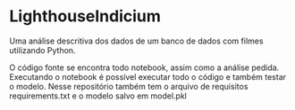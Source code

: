 # LighthouseIndicium
Uma análise descritiva dos dados de um banco de dados com filmes utilizando Python.

O código fonte se encontra todo notebook, assim como a análise pedida. Executando o notebook é possível executar todo o código e também testar o modelo.
Nesse repositório também tem o arquivo de requisitos requirements.txt e o modelo salvo em model.pkl
